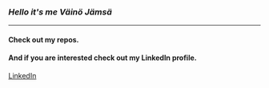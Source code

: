
### *Hello it's me Väinö Jämsä*
---

#### Check out my repos. 

#### And if you are interested check out my LinkedIn profile.
<a href="https://fi.linkedin.com/in/v%C3%A4in%C3%B6-j%C3%A4ms%C3%A4-a0443b2aa">LinkedIn</a>
